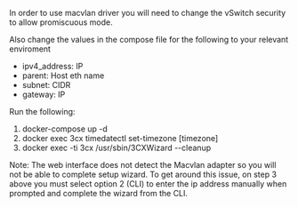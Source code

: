 In order to use macvlan driver you will need to change the vSwitch security to allow promiscuous mode.

Also change the values in the compose file for the following to your relevant enviroment

- ipv4_address: IP
- parent: Host eth name
- subnet: CIDR
- gateway: IP


Run the following:

1. docker-compose up -d
2. docker exec 3cx timedatectl set-timezone [timezone]
3. docker exec -ti 3cx /usr/sbin/3CXWizard --cleanup

Note: The web interface does not detect the Macvlan adapter so you will not be able to complete setup wizard. To get around this issue, on step 3 above you must select option 2 (CLI) to enter the ip address manually when prompted and complete the wizard from the CLI.
